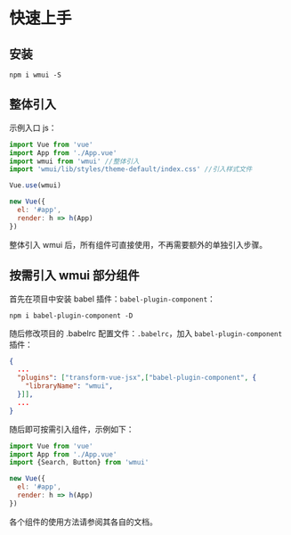 # 快速上手

## 安装

```
npm i wmui -S
```

## 整体引入

示例入口 js：

```javascript
import Vue from 'vue'
import App from './App.vue'
import wmui from 'wmui' //整体引入
import 'wmui/lib/styles/theme-default/index.css' //引入样式文件

Vue.use(wmui)

new Vue({
  el: '#app',
  render: h => h(App)
})
```


整体引入 wmui 后，所有组件可直接使用，不再需要额外的单独引入步骤。

## 按需引入 wmui 部分组件

首先在项目中安装 babel 插件：`babel-plugin-component`：

```
npm i babel-plugin-component -D
```

随后修改项目的 .babelrc 配置文件：`.babelrc`，加入 `babel-plugin-component` 插件：

```json
{
  ...
  "plugins": ["transform-vue-jsx",["babel-plugin-component", {
    "libraryName": "wmui",
  }]],
  ...
}
```

随后即可按需引入组件，示例如下：

```javascript
import Vue from 'vue'
import App from './App.vue'
import {Search, Button} from 'wmui'

new Vue({
  el: '#app',
  render: h => h(App)
})
```

各个组件的使用方法请参阅其各自的文档。
